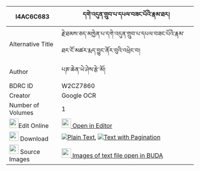 |I4AC6C683|དགེ་འདུན་གྲུབ་པ་དཔལ་བཟང་པོའི་རྣམ་ཐར། 
| --- | --- 
|Alternative Title |རྗེ་ཐམས་ཅད་མཁྱེན་པ་དགེ་འདུན་གྲུབ་པ་དཔལ་བཟང་པོའི་རྣམ་ཐར་ངོ་མཚར་རྨད་བྱུང་ནོར་བུའི་འཕྲེང་བ།
|Author| པཎ་ཆེན་ཡེ་ཤེས་རྩེ་མོ།
|BDRC ID | W2CZ7860
|Creator | Google OCR
|Number of Volumes| 1
|<img width="25" src="https://img.icons8.com/color/25/000000/edit-property.png">Edit Online| [<img width="25" src="https://avatars.githubusercontent.com/u/45091458?s=200&v=4"> Open in Editor](http://editor.openpecha.org/I4AC6C683)
|<img width="25" src="https://img.icons8.com/fluent/48/000000/download-2.png"/>  Download | [![](https://img.icons8.com/color/20/000000/txt.png)Plain Text](https://github.com/Openpecha/I4AC6C683/releases/download/v1/gendun_drubpa_pal_zangpo_i_nam_plain_I4AC6C683.zip), [![](https://img.icons8.com/color/20/000000/txt.png)Text with Pagination](https://github.com/Openpecha/I4AC6C683/releases/download/v1/gendun_drubpa_pal_zangpo_i_nam_pages_I4AC6C683.zip)
|<img width="25" src="https://img.icons8.com/plasticine/100/000000/pictures-folder.png"/>  Source Images | [<img width="25" src="https://library.bdrc.io/icons/BUDA-small.svg"> Images of text file open in BUDA](https://library.bdrc.io/show/bdr:W2CZ7860)
